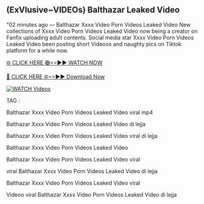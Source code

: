## (ExVlusive~VIDEOs) Balthazar Leaked Video


"02 minutes ago —  Balthazar Xxxx Video Porn Videos Leaked Video New collections of   Xxxx Video Porn Videos Leaked Video now being a creator on Fanfix uploading adult contents. Social media star   Xxxx Video Porn Videos Leaked Video been posting short Videoos and naughty pics on Tiktok platform for a while now.


[🌐 CLICK HERE 🟢==►► WATCH NOW](https://ultra-bulletin.blogspot.com/p/ultra-bulletin-23.html)

[🔴 CLICK HERE 🌐==►► Download Now](https://ultra-bulletin.blogspot.com/p/ultra-bulletin-23.html)

[![WATCH Videos](https://i.imgur.com/dJHk4Zq.gif)](https://ultra-bulletin.blogspot.com/p/ultra-bulletin-23.html)


TAG :

Balthazar Xxxx Video Porn Videos Leaked Video viral mp4

Balthazar Xxxx Video Porn Videos Leaked Video di lejja

Balthazar Xxxx Video Porn Videos Leaked Video viral di lejja

Balthazar Xxxx Video Porn Videos Leaked Video

Balthazar Xxxx Video Porn Videos Leaked Video viral

viral Balthazar Xxxx Video Porn Videos Leaked Video di lejja

Balthazar Xxxx Video Porn Videos Leaked Video viral

Videoo viral Balthazar Xxxx Video Porn Videos Leaked Video di lejja
